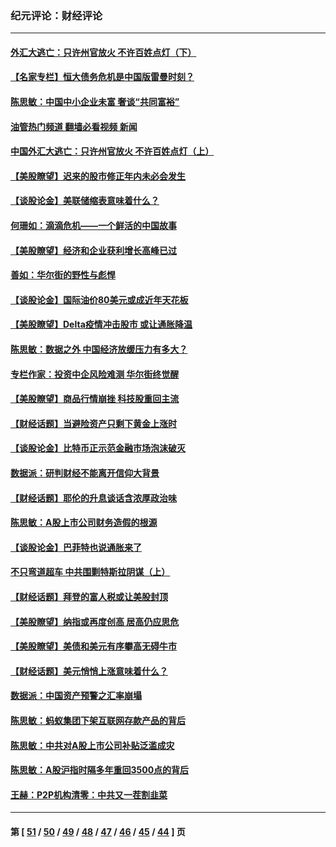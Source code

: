 ### 纪元评论：财经评论
---
#### [外汇大逃亡：只许州官放火 不许百姓点灯（下）](../../pages/nsc1026/n13245748.md?09220330) 
#### [【名家专栏】恒大债务危机是中国版雷曼时刻？](../../pages/nsc1026/n13242613.md?09220330) 
#### [陈思敏：中国中小企业未富 奢谈“共同富裕”](../../pages/nsc1026/n13241213.md?09220330) 
#### [油管热门频道 翻墙必看视频 新闻](ok?09220330)
#### [中国外汇大逃亡：只许州官放火 不许百姓点灯（上）](../../pages/nsc1026/n13228773.md?09220330) 
#### [【美股瞭望】迟来的股市修正年内未必会发生](../../pages/nsc1026/n13223100.md?09220330) 
#### [【谈股论金】美联储缩表意味着什么？](../../pages/nsc1026/n13174610.md?09220330) 
#### [何珊如：滴滴危机——一个鲜活的中国故事](../../pages/nsc1026/n13151962.md?09220330) 
#### [【美股瞭望】经济和企业获利增长高峰已过](../../pages/nsc1026/n13134466.md?09220330) 
#### [善如：华尔街的野性与彪悍](../../pages/nsc1026/n13112664.md?09220330) 
#### [【谈股论金】国际油价80美元或成近年天花板](../../pages/nsc1026/n13108524.md?09220330) 
#### [【美股瞭望】Delta疫情冲击股市 或让通胀降温](../../pages/nsc1026/n13100297.md?09220330) 
#### [陈思敏：数据之外 中国经济放缓压力有多大？](../../pages/nsc1026/n13085576.md?09220330) 
#### [专栏作家：投资中企风险难测 华尔街终觉醒](../../pages/nsc1026/n13079366.md?09220330) 
#### [【美股瞭望】商品行情崩挫 科技股重回主流](../../pages/nsc1026/n13029798.md?09220330) 
#### [【财经话题】当避险资产只剩下黄金上涨时](../../pages/nsc1026/n12975626.md?09220330) 
#### [【谈股论金】比特币正示范金融市场泡沫破灭](../../pages/nsc1026/n12961769.md?09220330) 
#### [数据派：研判财经不能离开信仰大背景](../../pages/nsc1026/n12932684.md?09220330) 
#### [【财经话题】耶伦的升息谈话含浓厚政治味](../../pages/nsc1026/n12927299.md?09220330) 
#### [陈思敏：A股上市公司财务造假的根源](../../pages/nsc1026/n11229323.md?09220330) 
#### [【谈股论金】巴菲特也说通胀来了](../../pages/nsc1026/n12922463.md?09220330) 
#### [不只弯道超车 中共围剿特斯拉阴谋（上）](../../pages/nsc1026/n12919595.md?09220330) 
#### [【财经话题】拜登的富人税或让美股封顶](../../pages/nsc1026/n12899125.md?09220330) 
#### [【美股瞭望】纳指或再度创高 居高仍应思危](../../pages/nsc1026/n12878350.md?09220330) 
#### [【美股瞭望】美债和美元有序攀高无碍牛市](../../pages/nsc1026/n12844459.md?09220330) 
#### [【财经话题】美元悄悄上涨意味着什么？](../../pages/nsc1026/n12798222.md?09220330) 
#### [数据派：中国资产预警之汇率崩塌](../../pages/nsc1026/n12774242.md?09220330) 
#### [陈思敏：蚂蚁集团下架互联网存款产品的背后](../../pages/nsc1026/n12719862.md?09220330) 
#### [陈思敏：中共对A股上市公司补贴泛滥成灾](../../pages/nsc1026/n12713263.md?09220330) 
#### [陈思敏：A股沪指时隔多年重回3500点的背后](../../pages/nsc1026/n12675538.md?09220330) 
#### [王赫：P2P机构清零：中共又一茬割韭菜](../../pages/nsc1026/n12614544.md?09220330) 

---
#### 第 [ [51](./51.md?09220330) / [50](./50.md?09220330) / [49](./49.md?09220330) / [48](./48.md?09220330) / [47](./47.md?09220330) / [46](./46.md?09220330) / [45](./45.md?09220330) / [44](./44.md?09220330) ] 页

